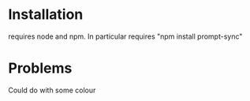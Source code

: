 # Installation

requires node and npm. In particular requires "npm install prompt-sync"

# Problems
Could do with some colour